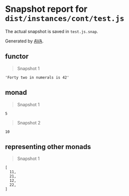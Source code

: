 # Snapshot report for `dist/instances/cont/test.js`

The actual snapshot is saved in `test.js.snap`.

Generated by [AVA](https://ava.li).

## functor

> Snapshot 1

    'Forty two in numerals is 42'

## monad

> Snapshot 1

    5

> Snapshot 2

    10

## representing other monads

> Snapshot 1

    [
      11,
      21,
      12,
      22,
    ]
